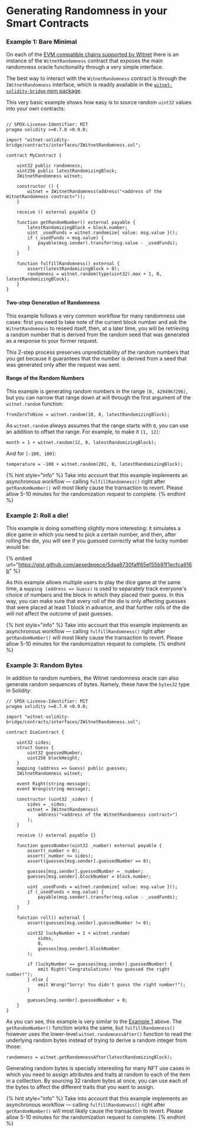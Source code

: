 # Generating Randomness in your Smart Contracts

### Example 1: Bare Minimal
On each of the [EVM compatible chains supported by Witnet](./contract-addresses.md) there is an instance of the `WitnetRandomness` contract that exposes the main randomness oracle functionality through a very simple interface.

The best way to interact with the `WitnetRandomness` contract is through the `IWitnetRandomness` interface, which is readily available in the [`witnet-solidity-bridge` npm package](https://www.npmjs.com/package/witnet-solidity-bridge).

This very basic example shows how easy is to source random `uint32` values into your own contracts:

```solidity

// SPDX-License-Identifier: MIT
pragma solidity >=0.7.0 <0.9.0;

import "witnet-solidity-bridge/contracts/interfaces/IWitnetRandomness.sol";

contract MyContract {

    uint32 public randomness;
    uint256 public latestRandomizingBlock;
    IWitnetRandomness witnet;
    
    constructor () {
        witnet = IWitnetRandomness(address("<address of the WitnetRandomness contract>"));
    }
    
    receive () external payable {}

    function getRandomNumber() external payable {
        latestRandomizingBlock = block.number;
        uint _usedFunds = witnet.randomize{ value: msg.value }();
        if (_usedFunds < msg.value) {
            payable(msg.sender).transfer(msg.value - _usedFunds);
        }
    }
    
    function fulfillRandomness() external {
        assert(latestRandomizingBlock > 0);
        randomness = witnet.random(type(uint32).max + 1, 0, latestRandomizingBlock);
    }    
}
```

#### Two-step Generation of Randomness

This example follows a very common workflow for many randomness use cases: first you need to take note of the current block number and ask the `WitnetRandomness` to reseed itself, then, at a later time, you will be retrieving a random number that is derived from the random seed that was generated as a response to your former request.

This 2-step process preserves unpredictability of the random numbers that you get because it guarantees that the number is derived from a seed that was generated only after the request was sent.

#### Range of the Random Numbers

This example is generating random numbers in the range `[0, 4294967296)`, but you can narrow that range down at will through the first argument of the `witnet.random` function:

```solidity
fromZeroToNine = witnet.random(10, 0, latestRandomizingBlock);
```

As `witnet.random` always assumes that the range starts with `0`, you can use an addition to offset the range. For example, to make it `[1, 12]`:

```solidity
month = 1 + witnet.random(12, 0, latestRandomizingBlock);
```

And for `[-100, 100]`:

```solidity
temperature = -100 + witnet.random(201, 0, latestRandomizingBlock);
```

{% hint style="info" %}
Take into account that this example implements an asynchronous workflow — calling `fulfillRandomness()` right after `getRandomNumber()` will most likely cause the transaction to revert. Please allow 5-10 minutes for the randomization request to complete.
{% endhint %}

### Example 2: Roll a die!

This example is doing something slightly more interesting: it simulates a dice game in which you need to pick a certain number, and then, after rolling the die, you will see if you guessed correctly what the lucky number would be:

{% embed url="https://gist.github.com/aesedepece/5daa8730faff65ef55b91f1ecfca616b" %}

As this example allows multiple users to play the dice game at the same time, a `mapping (address => Guess)` is used to separately track everyone's choice of numbers and the block in which they placed their guess. In this way, you can make sure that every roll of the die is only affecting guesses that were placed at least 1 block in advance, and that further rolls of the die will not affect the outcome of past guesses.

{% hint style="info" %}
Take into account that this example implements an asynchronous workflow — calling `fulfillRandomness()` right after `getRandomNumber()` will most likely cause the transaction to revert. Please allow 5-10 minutes for the randomization request to complete.
{% endhint %}

### Example 3: Random Bytes

In addition to random numbers, the Witnet randomness oracle can also generate random sequences of bytes. Namely, these have the `bytes32` type in Solidity:

```solidity
// SPDX-License-Identifier: MIT
pragma solidity >=0.7.0 <0.9.0;

import "witnet-solidity-bridge/contracts/interfaces/IWitnetRandomness.sol";

contract DieContract {

    uint32 sides;
    struct Guess {
        uint32 guessedNumber;
        uint256 blockHeight;
    }
    mapping (address => Guess) public guesses;
    IWitnetRandomness witnet;
    
    event Right(string message);
    event Wrong(string message);

    constructor (uint32 _sides) {
        sides = _sides;
        witnet = IWitnetRandomness(
            address("<address of the WitnetRandomness contract>")
        );
    }
    
    receive () external payable {}

    function guessNumber(uint32 _number) external payable {
        assert(_number > 0);
        assert(_number <= sides);
        assert(guesses[msg.sender].guessedNumber == 0);

        guesses[msg.sender].guessedNumber = _number;
        guesses[msg.sender].blockNumber = block.number;
        
        uint _usedFunds = witnet.randomize{ value: msg.value }();
        if (_usedFunds < msg.value) {
            payable(msg.sender).transfer(msg.value - _usedFunds);
        }
    }

    function roll() external {
        assert(guesses[msg.sender].guessedNumber != 0);
        
        uint32 luckyNumber = 1 + witnet.random(
            sides,
            0,
            guesses[msg.sender].blockNumber
        );
        
        if (luckyNumber == guesses[msg.sender].guessedNumber) {
            emit Right("Congratulations! You guessed the right number!");
        } else {
            emit Wrong("Sorry! You didn't guess the right number!");
        }
        
        guesses[msg.sender].guessedNumber = 0;
    }    
}
```

As you can see, this example is very similar to the [Example 1](generating-randomness-in-your-smart-contracts.md#example-1-bare-minimal) above. The `getRandomNumber()` function works the same, but `fulfillRandomness()` however uses the lower-level `witnet.randomnessAfter()` function to read the underlying random bytes instead of trying to derive a random integer from those:

```solidity
randomness = witnet.getRandomnessAfter(latestRandomizingBlock);
```

Generating random bytes is specially interesting for many NFT use cases in which you need to assign attributes and traits at random to each of the item in a colllection. By sourcing 32 random bytes at once, you can use each of the bytes to affect the different traits that you want to assign.

{% hint style="info" %}
Take into account that this example implements an asynchronous workflow — calling `fulfillRandomness()` right after `getRandomNumber()` will most likely cause the transaction to revert. Please allow 5-10 minutes for the randomization request to complete.
{% endhint %}
